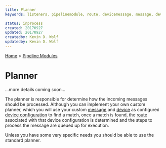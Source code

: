 ```yaml
---
title: Planner
keywords: listeners, pipelinemodule, route, devicemessage, message, deviceid

status: inprocess
created: 20170927
updated: 20170927
createdby: Kevin D. Wolf
updatedby: Kevin D. Wolf
---
```

[Home](../Index.md) > [Pipeline Modules](Index.md)

# Planner

...more details coming soon...

The planner is responsible for determine how the incoming messages should be processed. Although you can implement
your own custom planner, which you will use your custom [message](../Messaging/Parsing/MessageIdParsing.md) and [device](../Messaging/Parsing/DeviceIdParsing.md) as configured [device configuration](../Devices/DeviceConfigurations.md) 
to find a match, once a match is found, the [route](../Routes/Route.md) associated with that device configuration is determined 
and the steps to process the message are queued up for execution.

Unless you have some very specific needs you should be able to use the standard planner.
